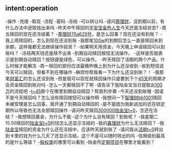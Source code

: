 ## intent:operation
-操作
-充值
-取现
-流程
-密码
-冻结
-可以转让吗
-请问[尊理财](product)，没到期以前，有什么办法中途取钱出来吗
-昨天中午赎回的[平安宝金色人生](product)今天还是冻结状态?
-周五赎回的现在还冻结着？
-[尊理财70a629号](product)，是怎么回事？现在还没有到账？
-我上周赎回的，怎么到现在还没到账
-我那笔[100w](amount)的到期后怎么一直是赎回未到余额，这样我都无法继续操作投资？
-如果明天用资金，今天晚上申请赎回可以到账吗？
-冻结两天钱还是赎不出来
-到期自动赎回按钮无法操作。
-这样是否就表示是到期自动赎回？按钮键是绿色，可以操作。
-昨天赎回了活期的两个产品，什么时候才能解冻
-周一赎回的部份应该最晚昨晚上到为什么还没收到
-收到短信说今天可以赎回，但看不到在哪操作
-麻烦你帮我看一下为什么还没到账？！
-我那笔[财富汇](product)的怎么还没到账
-但是我可以现在就赎回操作只是要到下个[45天](period)的周期才会资金赎回到账对吗
-怎么一天都赎回不了啊
-请告诉下我陆金宝当日提取出[100万](amount)的流程吧
-[t+45](product)那个在哪里到期自动赎回？帮我列步骤
-今天还没到账喔
-因诺不是今天赎回吗？怎么没有赎回按钮可以操作啊
-我想问一下[智理财bb1001](product)赎回未被受理是怎么回事，我开通了到期自动赎回的
-是不是因为我新追加的还在锁定期所以导致也无法全部赎回操作
-请问昨天赎回[300000](amount)[陆金宝t+0](product)，怎还在冻结？
-我想赎回基金，为什么不能
-这个为什么没有赎回？到账呢？
-我星期二15.50赎回的[陆金宝t+0](product)的钱怎么还显示冻结的
-我的[鑫理财](product)为什么无法赎回？
-我[陆金宝](product)赎回的资金为什么还在冻结中，应该昨天就到账了
-请问我从[活期t+0](product)转出到卡里的钱为什么几天了还显示冻结，这个不是可以随时转出的吗
-信用级别最高的是什么等级？
-[股权类](product)的哪里可以看到
-陆金所[定期项目](product)在哪里才能看到？
